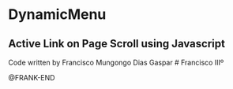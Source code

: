 # DynamicMenu
## Active Link on Page Scroll using Javascript

Code written by Francisco Mungongo Dias Gaspar # Francisco IIIº

@FRANK-END
